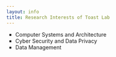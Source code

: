 ```yaml
---
layout: info
title: Research Interests of Toast Lab
---
```


<ul style="list-style-type:square;">
	<li>Computer Systems and Architecture</li>
	<li>Cyber Security and Data Privacy</li>
	<li>Data Management</li>
</ul>
